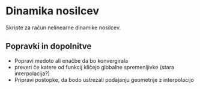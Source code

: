 # Dinamika nosilcev
Skripte za račun nelinearne dinamike nosilcev.

## Popravki in dopolnitve

- Popravi medoto ali enačbe da bo konvergirala
- preveri če katere od funkcij kličejo globalne spremenljivke (stara inrerpolacija?)
- Pripravi postopke, da bodo ustrezali podajanju geometrije z interpolacijo

